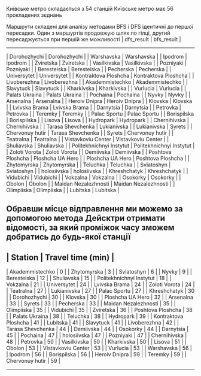 Київське метро складається з 54 станцій
Київське метро має 56 прокладених зєднань

Маршрути складені для аналізу методами BFS і DFS ідентичні до першої пересадки. Один з маршуртів продовжую шлях по гілці, другий пересаджується при першій же можливості
| dfs_result | bfs_result |

---

| Dorohozhychi | Dorohozhychi |
| Warshavska | Warshavska |
| Ipodrom | Ipodrom |
| Zviretska | Zviretska |
| Vasilkivska | Vasilkivska |
| Pozniyaki | Pozniyaki |
| Beresteiska | Beresteiska |
| Pecherska | Pecherska |
| Universytet | Universytet |
| Kontraktova Ploshcha | Kontraktova Ploshcha |
| Livoberezhna | Livoberezhna |
| Akademmistechko | Akademmistechko |
| Slavytuck | Slavytuck |
| Kharkivska | Kharkivska |
| Vurlucia | Vurlucia |
| Palats Ukraina | Palats Ukraina |
| Pochaina | Pochaina |
| Nyvky | Nyvky |
| Arsenalna | Arsenalna |
| Heroiv Dnipra | Heroiv Dnipra |
| Klovska | Klovska |
| Lvivska Brama | Lvivska Brama |
| Darnytsia | Darnytsia |
| Petrovka | Petrovka |
| Teremky | Teremky |
| Palac Sportu | Palac Sportu |
| Borispilska | Borispilska |
| Lisova | Lisova |
| Hydropark | Hydropark |
| Chernihivska | Chernihivska |
| Tarasa Shevchenka | Lukianivska |
| Lukianivska | Syrets |
| Chervonuy hutir | Tarasa Shevchenka |
| Syrets | Chervonuy hutir |
| Teatralna | Teatralna |
| Vistavkoviu Center | Vistavkoviu Center |
| Shuliavska | Shuliavska |
| Politekhnichnyi Instytut | Politekhnichnyi Instytut |
| Zoloti Vorota | Zoloti Vorota |
| Demiivska | Demiivska |
| Poshtova Ploshcha | Ploshcha UA Hero |
| Ploshcha UA Hero | Poshtova Ploshcha |
| Zhytomyrska | Zhytomyrska |
| Teluchka | Teluchka |
| Sviatoshyn | Sviatoshyn |
| holosiivska | holosiivska |
| Khreshchatyk | Khreshchatyk |
| Vidubichi | Vidubichi |
| Vokzalna | Vokzalna |
| Osokorky | Osokorky |
| Obolon | Obolon |
| Maidan Nezalezhnosti | Maidan Nezalezhnosti |
| Olimpiiska | Olimpiiska |
| Lubitska | Lubitska |

## Обравши місце відправлення ми можемо за допомогою метода Дейсктри отримати відомості, за який проміжок часу зможем добратись до будь-якої станції

## | Station | Travel time (min) |

| Akademmistechko | 0 |
| Zhytomyrska | 3 |
| Sviatoshyn | 6 |
| Nyvky | 9 |
| Beresteiska | 12 |
| Shuliavska | 15 |
| Politekhnichnyi Instytut | 18 |
| Vokzalna | 21 |
| Universytet | 24 |
| Lvivska Brama | 24 |
| Zoloti Vorota | 24 |
| Teatralna | 27 |
| Lukianivska | 27 |
| Palac Sportu | 27 |
| Khreshchatyk | 30 |
| Dorohozhychi | 30 |
| Klovska | 30 |
| Ploshcha UA Hero | 32 |
| Arsenalna | 33 |
| Syrets | 33 |
| Pecherska | 33 |
| Maidan Nezalezhnosti | 35 |
| Olimpiiska | 35 |
| Vidubichi | 35 |
| Zviretska | 36 |
| Poshtova Ploshcha | 38 |
| Palats Ukraina | 38 |
| Teluchka | 38 |
| Hydropark | 39 |
| Kontraktova Ploshcha | 41 |
| Lubitska | 41 |
| Slavytuck | 41 |
| Livoberezhna | 42 |
| Tarasa Shevchenka | 44 |
| Demiivska | 44 |
| Osokorky | 44 |
| Darnytsia | 45 |
| Pochaina | 47 |
| holosiivska | 47 |
| Pozniyaki | 47 |
| Chernihivska | 48 |
| Petrovka | 50 |
| Vasilkivska | 50 |
| Kharkivska | 50 |
| Lisova | 51 |
| Obolon | 53 |
| Vistavkoviu Center | 53 |
| Vurlucia | 53 |
| Warshavska | 56 |
| Ipodrom | 56 |
| Borispilska | 56 |
| Heroiv Dnipra | 59 |
| Teremky | 59 |
| Chervonuy hutir | 59 |

---
